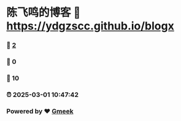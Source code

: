 # 陈飞鸣的博客 :link: https://ydgzscc.github.io/blogx 
### :page_facing_up: [2](https://ydgzscc.github.io/blogx/tag.html) 
### :speech_balloon: 0 
### :hibiscus: 10 
### :alarm_clock: 2025-03-01 10:47:42 
### Powered by :heart: [Gmeek](https://github.com/Meekdai/Gmeek)
